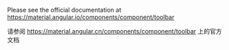 Please see the official documentation at <https://material.angular.io/components/component/toolbar>

请参阅 <https://material.angular.cn/components/component/toolbar> 上的官方文档
